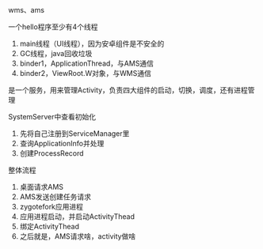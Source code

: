 wms、ams

一个hello程序至少有4个线程

1. main线程（UI线程），因为安卓组件是不安全的
2. GC线程，java回收垃圾
3. binder1，ApplicationThread，与AMS通信
4. binder2，ViewRoot.W对象，与WMS通信



是一个服务，用来管理Activity，负责四大组件的启动，切换，调度，还有进程管理







SystemServer中查看初始化

1. 先将自己注册到ServiceManager里
2. 查询ApplicationInfo并处理
3. 创建ProcessRecord











整体流程

1. 桌面请求AMS
2. AMS发送创建任务请求
3. zygotefork应用进程
4. 应用进程启动，并启动ActivityThead
5. 绑定ActivityThead
6. 之后就是，AMS请求啥，activity做啥

